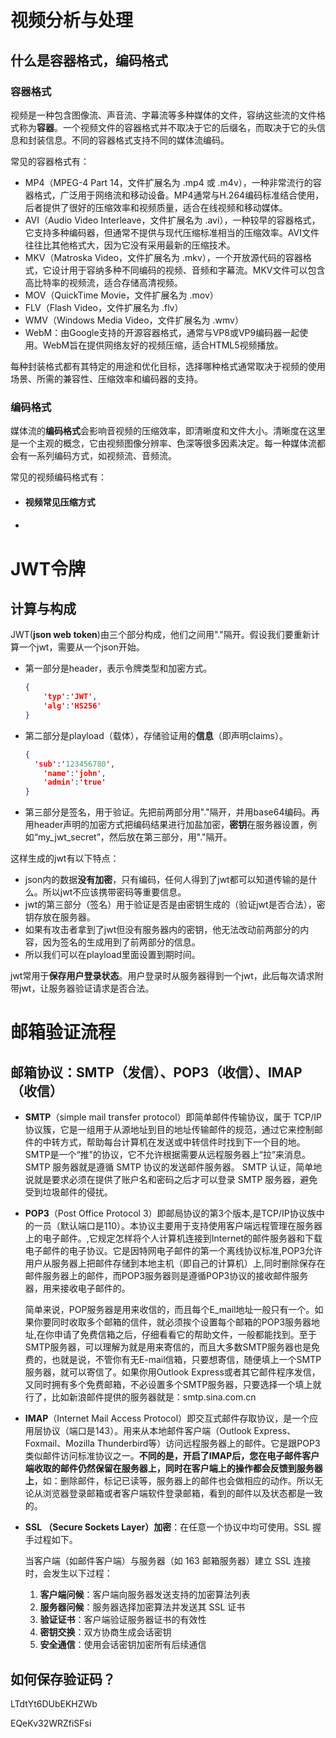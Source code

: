 # 视频分析与处理

## 什么是容器格式，编码格式

### 容器格式

视频是一种包含图像流、声音流、字幕流等多种媒体的文件，容纳这些流的文件格式称为**容器**。一个视频文件的容器格式并不取决于它的后缀名，而取决于它的头信息和封装信息。不同的容器格式支持不同的媒体流编码。

常见的容器格式有：
- MP4（MPEG-4 Part 14，文件扩展名为 .mp4 或 .m4v），一种非常流行的容器格式，广泛用于网络流和移动设备。MP4通常与H.264编码标准结合使用，后者提供了很好的压缩效率和视频质量，适合在线视频和移动媒体。
- AVI（Audio Video Interleave，文件扩展名为 .avi），一种较早的容器格式，它支持多种编码器，但通常不提供与现代压缩标准相当的压缩效率。AVI文件往往比其他格式大，因为它没有采用最新的压缩技术。
- MKV（Matroska Video，文件扩展名为 .mkv），一个开放源代码的容器格式，它设计用于容纳多种不同编码的视频、音频和字幕流。MKV文件可以包含高比特率的视频流，适合存储高清视频。
- MOV（QuickTime Movie，文件扩展名为 .mov）
- FLV（Flash Video，文件扩展名为 .flv）
- WMV（Windows Media Video，文件扩展名为 .wmv）
- WebM：由Google支持的开源容器格式，通常与VP8或VP9编码器一起使用。WebM旨在提供网络友好的视频压缩，适合HTML5视频播放。

每种封装格式都有其特定的用途和优化目标，选择哪种格式通常取决于视频的使用场景、所需的兼容性、压缩效率和编码器的支持。

### 编码格式

媒体流的**编码格式**会影响音视频的压缩效率，即清晰度和文件大小。清晰度在这里是一个主观的概念，它由视频图像分辨率、色深等很多因素决定。每一种媒体流都会有一系列编码方式，如视频流、音频流。

常见的视频编码格式有：


- #### 视频常见压缩方式
- ####



# JWT令牌

## 计算与构成

JWT(**json web token**)由三个部分构成，他们之间用"."隔开。假设我们要重新计算一个jwt，需要从一个json开始。

- 第一部分是header，表示令牌类型和加密方式。

  ```json
  {
      'typ':'JWT',
      'alg':'HS256'
  }
  ```

- 第二部分是playload（载体），存储验证用的**信息**（即声明claims）。

  ```json
  {
  	'sub':'123456780',
      'name':'john',
      'admin':'true'
  }
  ```

- 第三部分是签名，用于验证。先把前两部分用"."隔开，并用base64编码。再用header声明的加密方式把编码结果进行加盐加密，**密钥**在服务器设置，例如“my_jwt_secret”，然后放在第三部分，用"."隔开。

这样生成的jwt有以下特点：

- json内的数据**没有加密**，只有编码，任何人得到了jwt都可以知道传输的是什么。所以jwt不应该携带密码等重要信息。
- jwt的第三部分（签名）用于验证是否是由密钥生成的（验证jwt是否合法），密钥存放在服务器。
- 如果有攻击者拿到了jwt但没有服务器内的密钥，他无法改动前两部分的内容，因为签名的生成用到了前两部分的信息。
- 所以我们可以在playload里面设置到期时间。

jwt常用于**保存用户登录状态**。用户登录时从服务器得到一个jwt，此后每次请求附带jwt，让服务器验证请求是否合法。



# 邮箱验证流程

## 邮箱协议：SMTP（发信）、POP3（收信）、IMAP（收信）

- **SMTP**（simple mail transfer protocol）即简单邮件传输协议，属于 TCP/IP 协议簇，它是一组用于从源地址到目的地址传输邮件的规范，通过它来控制邮件的中转方式，帮助每台计算机在发送或中转信件时找到下一个目的地。SMTP是一个“推”的协议，它不允许根据需要从远程服务器上“拉”来消息。SMTP 服务器就是遵循 SMTP 协议的发送邮件服务器。
  SMTP 认证，简单地说就是要求必须在提供了账户名和密码之后才可以登录 SMTP 服务器，避免受到垃圾邮件的侵扰。

- **POP3**（Post Office Protocol 3）即邮局协议的第3个版本,是TCP/IP协议族中的一员（默认端口是110）。本协议主要用于支持使用客户端远程管理在服务器上的电子邮件。,它规定怎样将个人计算机连接到Internet的邮件服务器和下载电子邮件的电子协议。它是因特网电子邮件的第一个离线协议标准,POP3允许用户从服务器上把邮件存储到本地主机（即自己的计算机）上,同时删除保存在邮件服务器上的邮件，而POP3服务器则是遵循POP3协议的接收邮件服务器，用来接收电子邮件的。

  简单来说，POP服务器是用来收信的，而且每个E_mail地址一般只有一个。如果你要同时收取多个邮箱的信件，就必须挨个设置每个邮箱的POP3服务器地址,在你申请了免费信箱之后，仔细看看它的帮助文件，一般都能找到。至于SMTP服务器，可以理解为就是用来寄信的，而且大多数SMTP服务器也是免费的，也就是说，不管你有无E-mail信箱，只要想寄信，随便填上一个SMTP服务器，就可以寄信了。如果你用Outlook Express或者其它邮件程序发信，又同时拥有多个免费邮箱，不必设置多个SMTP服务器，只要选择一个填上就行了，比如新浪邮件提供的服务器就是：smtp.sina.com.cn

- **IMAP**（Internet Mail Access Protocol）即交互式邮件存取协议，是一个应用层协议（端口是143）。用来从本地邮件客户端（Outlook Express、Foxmail、Mozilla Thunderbird等）访问远程服务器上的邮件。它是跟POP3类似邮件访问标准协议之一。**不同的是，开启了IMAP后，您在电子邮件客户端收取的邮件仍然保留在服务器上，同时在客户端上的操作都会反馈到服务器上**，如：删除邮件，标记已读等，服务器上的邮件也会做相应的动作。所以无论从浏览器登录邮箱或者客户端软件登录邮箱，看到的邮件以及状态都是一致的。

- **SSL （Secure Sockets Layer）加密**：在任意一个协议中均可使用。SSL 握手过程如下。

  当客户端（如邮件客户端）与服务器（如 163 邮箱服务器）建立 SSL 连接时，会发生以下过程：

  1. **客户端问候**：客户端向服务器发送支持的加密算法列表
  2. **服务器问候**：服务器选择加密算法并发送其 SSL 证书
  3. **验证证书**：客户端验证服务器证书的有效性
  4. **密钥交换**：双方协商生成会话密钥
  5. **安全通信**：使用会话密钥加密所有后续通信

## 如何保存验证码？

LTdtYt6DUbEKHZWb

EQeKv32WRZfiSFsi
